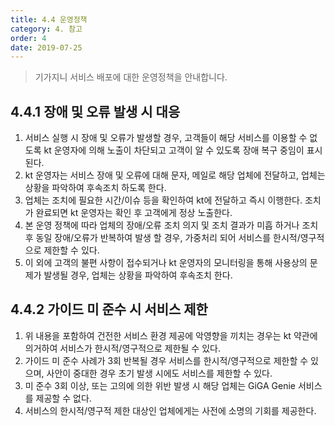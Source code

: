 ```yaml
---
title: 4.4 운영정책
category: 4. 참고
order: 4
date: 2019-07-25
---
```


> 기가지니 서비스 배포에 대한 운영정책을 안내합니다. 

## 4.4.1 장애 및 오류 발생 시 대응

1. 서비스 실행 시 장애 및 오류가 발생할 경우, 고객들이 해당 서비스를 이용할 수 없도록 kt 운영자에 의해 노출이 차단되고 고객이 알 수 있도록 장애 복구 중임이 표시된다.
2. kt 운영자는 서비스 장애 및 오류에 대해 문자, 메일로 해당 업체에 전달하고, 업체는 상황을 파악하여 후속조치 하도록 한다.
3. 업체는 조치에 필요한 시간/이슈 등을 확인하여 kt에 전달하고 즉시 이행한다. 조치가 완료되면 kt 운영자는 확인 후 고객에게 정상 노출한다.
4. 본 운영 정책에 따라 업체의 장애/오류 조치 의지 및 조치 결과가 미흡 하거나 조치 후 동일 장애/오류가 반복하여 발생 할 경우, 가중처리 되어 서비스를 한시적/영구적으로 제한할 수 있다.
5. 이 외에 고객의 불편 사항이 접수되거나 kt 운영자의 모니터링을 통해 사용상의 문제가 발생될 경우, 업체는 상황을 파악하여 후속조치 한다.

## 4.4.2 가이드 미 준수 시 서비스 제한

1. 위 내용을 포함하여 건전한 서비스 환경 제공에 악영향을 끼치는 경우는 kt 약관에 의거하여 서비스가 한시적/영구적으로 제한될 수 있다.
2. 가이드 미 준수 사례가 3회 반복될 경우 서비스를 한시적/영구적으로 제한할 수 있으며, 사안이 중대한 경우 초기 발생 시에도 서비스를 제한할 수 있다.
3. 미 준수 3회 이상, 또는 고의에 의한 위반 발생 시 해당 업체는 GiGA Genie 서비스를 제공할 수 없다.
4. 서비스의 한시적/영구적 제한 대상인 업체에게는 사전에 소명의 기회를 제공한다.
